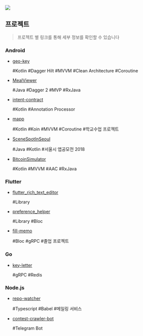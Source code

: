 <img src="https://github-readme-stats.vercel.app/api?username=namhyun-gu&show_icons=true" />

## 프로젝트

> 프로젝트 별 링크를 통해 세부 정보를 확인할 수 있습니다

### Android

- [geo-key](https://github.com/namhyun-gu/namhyun-gu/blob/master/projects/geo-key.md)
  <p>#Kotlin #Dagger Hilt #MVVM #Clean Architecture #Coroutine </p>
- [MealViewer](https://github.com/namhyun-gu/namhyun-gu/blob/master/projects/MealViewer.md)
  <p>#Java #Dagger 2 #MVP #RxJava</p>
- [intent-contract](https://github.com/namhyun-gu/namhyun-gu/blob/master/projects/intent-contract.md)
  <p>#Kotlin #Annotation Processor</p>
- [mapp](https://github.com/namhyun-gu/namhyun-gu/blob/master/projects/mapp.md)
  <p>#Kotlin #Koin #MVVM #Coroutine #학교수업 프로젝트</p>
- [SceneSpotInSeoul](https://github.com/namhyun-gu/namhyun-gu/blob/master/projects/SceneSpotInSeoul.md)
  <p>#Java #Kotlin #서울시 앱공모전 2018</p>
- [BitcoinSimulator](https://github.com/namhyun-gu/namhyun-gu/blob/master/projects/BitcoinSimulator.md)
  <p>#Kotlin #MVVM #AAC #RxJava</p>

### Flutter

- [flutter_rich_text_editor](https://github.com/namhyun-gu/namhyun-gu/blob/master/projects/flutter_rich_text_editor.md)
  <p>#Library</p>
- [preference_helper](https://github.com/namhyun-gu/namhyun-gu/blob/master/projects/preference_helper.md)
  <p>#Library #Bloc</p>
- [fill-memo](https://github.com/namhyun-gu/namhyun-gu/blob/master/projects/fill-memo.md)
  <p>#Bloc #gRPC #졸업 프로젝트</p>

### Go

- [key-letter](https://github.com/namhyun-gu/namhyun-gu/blob/master/projects/key-letter.md)
  <p>#gRPC #Redis</p>

### Node.js

- [repo-watcher](https://github.com/namhyun-gu/namhyun-gu/blob/master/projects/repo-watcher.md)
  <p>#Typescript #Babel #메일링 서비스</p>
- [contest-crawler-bot](https://github.com/namhyun-gu/namhyun-gu/blob/master/projects/contest-crawler-bot.md)
  <p>#Telegram Bot</p>
